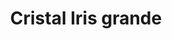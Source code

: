 ---
title: Cristal Iris grande
date: 
draft: false

# descripcion
description : Cristal redondo mediano

materials: Plata 925

color: Turquesa, Verde, Rojo, Ambar, Ocre, Negro

dimensions: 0,8cm

code: 01-07-0025

type: "Aros"

categories: []

price: $1.820,00

# Images
# first image will be shown in the product page
images:
  # - image: "images/path_to_image"
  # La ubicacion de las imagenes es imagenes/Aros/Aros.Cristal/01-07-0025-cristal-iris-grande
  - image: "./images/aros/cristal/01-07-0025-cristal-redondo-mediano_a.JPG"
  - image: "./images/aros/cristal/01-07-0025-cristal-redondo-mediano_b.JPG"
  - image: "./images/aros/cristal/01-07-0025-cristal-redondo-mediano_c.JPG"
  - image: "./images/aros/cristal/01-07-0025-cristal-redondo-mediano_d.JPG"
  - image: "./images/aros/cristal/01-07-0025-cristal-redondo-mediano_e.JPG"
  - image: "./images/aros/cristal/01-07-0025-cristal-redondo-mediano_f.JPG"
---